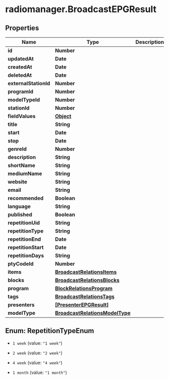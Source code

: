 # radiomanager.BroadcastEPGResult

## Properties

Name | Type | Description | Notes
------------ | ------------- | ------------- | -------------
**id** | **Number** |  | 
**updatedAt** | **Date** |  | 
**createdAt** | **Date** |  | 
**deletedAt** | **Date** |  | 
**externalStationId** | **Number** |  | [optional] 
**programId** | **Number** |  | [optional] 
**modelTypeId** | **Number** |  | [optional] 
**stationId** | **Number** |  | [optional] 
**fieldValues** | [**Object**](.md) |  | [optional] 
**title** | **String** |  | [optional] 
**start** | **Date** |  | [optional] 
**stop** | **Date** |  | [optional] 
**genreId** | **Number** |  | [optional] 
**description** | **String** |  | [optional] 
**shortName** | **String** |  | [optional] 
**mediumName** | **String** |  | [optional] 
**website** | **String** |  | [optional] 
**email** | **String** |  | [optional] 
**recommended** | **Boolean** |  | [optional] 
**language** | **String** |  | [optional] 
**published** | **Boolean** |  | [optional] 
**repetitionUid** | **String** |  | [optional] 
**repetitionType** | **String** |  | [optional] 
**repetitionEnd** | **Date** |  | [optional] 
**repetitionStart** | **Date** |  | [optional] 
**repetitionDays** | **String** |  | [optional] 
**ptyCodeId** | **Number** |  | [optional] 
**items** | [**BroadcastRelationsItems**](BroadcastRelationsItems.md) |  | [optional] 
**blocks** | [**BroadcastRelationsBlocks**](BroadcastRelationsBlocks.md) |  | [optional] 
**program** | [**BlockRelationsProgram**](BlockRelationsProgram.md) |  | [optional] 
**tags** | [**BroadcastRelationsTags**](BroadcastRelationsTags.md) |  | [optional] 
**presenters** | [**[PresenterEPGResult]**](PresenterEPGResult.md) |  | [optional] 
**modelType** | [**BroadcastRelationsModelType**](BroadcastRelationsModelType.md) |  | [optional] 



## Enum: RepetitionTypeEnum


* `1 week` (value: `"1 week"`)

* `2 week` (value: `"2 week"`)

* `4 week` (value: `"4 week"`)

* `1 month` (value: `"1 month"`)




